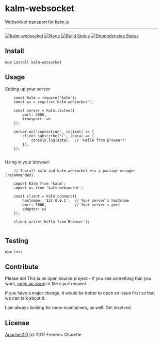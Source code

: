 # kalm-websocket

Websocket [transport](https://github.com/kalm/kalm.js/wiki/Transports) for [kalm.js](https://github.com/kalm/kalm.js)

---

[![kalm-websocket](https://img.shields.io/npm/v/kalm-websocket.svg)](https://www.npmjs.com/package/kalm-websocket)
[![Node](https://img.shields.io/badge/node->%3D6.0-blue.svg)](https://nodejs.org)
[![Build Status](https://travis-ci.org/kalm/kalm-websocket.svg?branch=master)](https://travis-ci.org/kalm/kalm-websocket)
[![Dependencies Status](https://david-dm.org/kalm/kalm-websocket.svg)](https://www.npmjs.com/package/kalm-websocket)

## Install

    npm install kalm-websocket


## Usage

Setting up your server:

```node
    const Kalm = require('kalm');
    const ws = require('kalm-websocket');
    
    const server = Kalm.listen({
        port: 3000,
        transport: ws
    });

    server.on('connection', (client) => {
        client.subscribe('/', (data) => {
            console.log(data);  // 'Hello from Browser!'
        });
    });
    
```

Using in your browser:

```node
    // Install kalm and kalm-websocket via a package manager (recommended).
         
    import Kalm from 'kalm';
    import ws from 'kalm-websocket';
    
    const client = Kalm.connect({
        hostname: '127.0.0.1',  // Your server's hostname
        port: 3000,             // Your server's port
        adapter: ws
    });

    client.write('Hello from Browser');
    
```


## Testing

`npm test`


## Contribute

Please do! This is an open source project - if you see something that you want, [open an issue](//github.com/kalm/kalm-websocket/issues/new) or file a pull request.

If you have a major change, it would be better to open an issue first so that we can talk about it. 

I am always looking for more maintainers, as well. Get involved. 


## License 

[Apache 2.0](LICENSE) (c) 2017 Frederic Charette